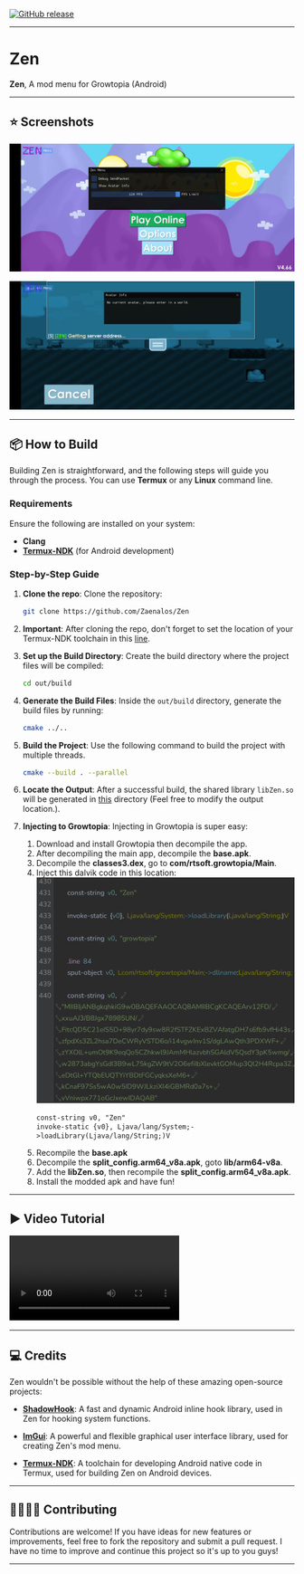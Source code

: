 [![GitHub release](https://img.shields.io/github/v/release/Zaenalos/Zen)](https://github.com/Zaenalos/Zen/releases)

---

# Zen
**Zen**, A mod menu for Growtopia (Android)

---

## ⭐ Screenshots

![Zen Screenshot 1](images/Zen1.jpg)

![Zen Screenshot 2](images/Zen2.jpg)

---

## 📦 How to Build

Building Zen is straightforward, and the following steps will guide you through the process. You can use **Termux** or any **Linux** command line.

### Requirements

Ensure the following are installed on your system:
- **Clang**
- **[Termux-NDK](https://github.com/lzhiyong/termux-ndk)** (for Android development)

### Step-by-Step Guide

1. **Clone the repo**:
   Clone the repository:
   ```bash
   git clone https://github.com/Zaenalos/Zen
   ```
   
2. **Important**:
   After cloning the repo, don't forget to set the location of your Termux-NDK toolchain in this [line](https://github.com/Zaenalos/Zen/blob/main/CMakeLists.txt#L3).

3. **Set up the Build Directory**:
   Create the build directory where the project files will be compiled:
   ```bash
   cd out/build
   ```

4. **Generate the Build Files**:
   Inside the `out/build` directory, generate the build files by running:
   ```bash
   cmake ../..
   ```

5. **Build the Project**:
   Use the following command to build the project with multiple threads.
   ```bash
   cmake --build . --parallel
   ```

6. **Locate the Output**:
   After a successful build, the shared library `libZen.so` will be generated in [this](https://github.com/Zaenalos/Zen/blob/main/CMakeLists.txt#L32) directory (Feel free to modify the output location.).

7. **Injecting to Growtopia**:
   Injecting in Growtopia is super easy:
   1. Download and install Growtopia then decompile the app.
   2. After decompiling the main app, decompile the **base.apk**.
   3. Decompile the **classes3.dex**, go to **com/rtsoft.growtopia/Main**.
   4. Inject this dalvik code in this location:
      ![Injecting dalvik code](images/Zen3.jpg)
      ```dalvik
      const-string v0, "Zen"
	  invoke-static {v0}, Ljava/lang/System;->loadLibrary(Ljava/lang/String;)V
      ```
   5. Recompile the **base.apk**
   6. Decompile the **split_config.arm64_v8a.apk**, goto **lib/arm64-v8a**.
   7. Add the **libZen.so**, then recompile the **split_config.arm64_v8a.apk**.
   8. Install the modded apk and have fun!
   
---

## ▶️ Video Tutorial

![Injecting tutorial](Tutorial.mp4)

---

## 💻 Credits

Zen wouldn't be possible without the help of these amazing open-source projects:

- **[ShadowHook](https://github.com/bytedance/android-inline-hook)**: A fast and dynamic Android inline hook library, used in Zen for hooking system functions.  
  
- **[ImGui](https://github.com/ocornut/imgui)**: A powerful and flexible graphical user interface library, used for creating Zen's mod menu.  

- **[Termux-NDK](https://github.com/lzhiyong/termux-ndk)**: A toolchain for developing Android native code in Termux, used for building Zen on Android devices.  

---

## 🫱🏻‍🫲🏿 Contributing

Contributions are welcome! If you have ideas for new features or improvements, feel free to fork the repository and submit a pull request. I have no time to improve and continue this project so it's up to you guys!

---